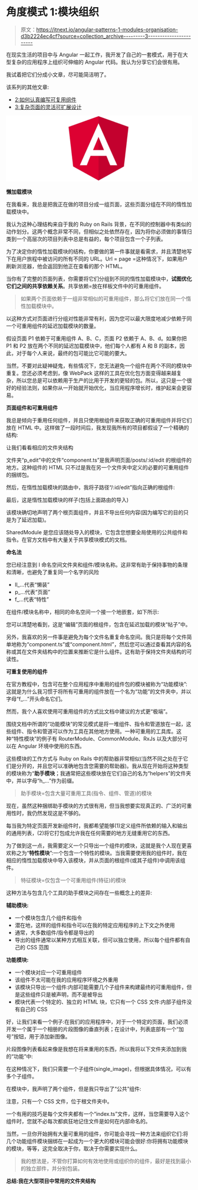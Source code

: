 # 角度模式 1:模块组织

> 原文：<https://itnext.io/angular-patterns-1-modules-organisation-d3b2224ec4cf?source=collection_archive---------3----------------------->

在现实生活的项目中与 Angular 一起工作，我开发了自己的一套模式，用于在大型复杂的应用程序上组织可伸缩的 Angular 代码。我认为分享它们会很有用。

我试着把它们分成小文章，尽可能简洁明了。

该系列的其他文章:

*   [2:如何认真编写可复用组件](/angular-patterns-2-how-to-write-seriously-reusable-components-96be16568abc)
*   [3:复杂页面的灵活可扩展设计](https://medium.com/@adrdilauro/angular-patterns-3-flexible-and-scalable-design-of-complex-pages-c35f327ac50)

![](img/cde381e283f13a4d1934f12fc6e58113.png)

**懒加载模块**

在我看来，我总是把我正在做的项目分成一组页面，这些页面分组在不同的惰性加载模块中。

我认为这种心理结构来自于我的 Ruby on Rails 背景，在不同的控制器中有类似的动作划分。这两个概念非常不同，但相似之处依然存在，因为将你必须做的事情归类到一个高层次的项目列表中总是有益的，每个项目包含一个子列表。

为了决定你的惰性加载模块的结构，你要做的第一件事就是看需求，并且清楚地写下在用户旅程中被访问的所有不同的 URL。Url = page =这种情况下，如果用户刷新浏览器，他会返回到他正在查看的那个 HTML。

当你有了完整的页面列表，你需要将它们分组到不同的惰性加载模块中，**试图优化它们之间的共享依赖关系**。共享依赖=放在样板文件中的可重用组件。

> 如果两个页面依赖于一组非常相似的可重用组件，那么将它们放在同一个惰性加载模块中。

以这种方式对页面进行分组对性能非常有利，因为您可以最大限度地减少依赖于同一个可重用组件的延迟加载模块的数量。

假设页面 P1 依赖于可重用组件 A、B、C，页面 P2 依赖于 A、B、d。如果你把 P1 和 P2 放在两个不同的延迟加载模块中，他们每个人都有 A 和 B 的副本，因此，对于每个人来说，最终的包可能比它可能的要大。

当然，不要对此疑神疑鬼，有些情况下，您无法避免一个组件在两个不同的模块中重复。您还必须考虑到，像 WebPack 这样的工具在优化包方面变得越来越复杂，所以您总是可以依赖用于生产的比用于开发的更轻的包。所以，这只是一个很好的经验法则，如果你从一开始就开始优化，当应用程序增长时，维护起来会更容易。

**页面组件和可重用组件**

我总是倾向于重用任何组件，并且只使用根组件来获取正确的可重用组件并将它们放在 HTML 中。这样做了一段时间后，我发现我所有的项目都假设了一个精确的结构:

让我们看看相应的文件夹结构

文件夹“p_edit”中的文件“component.ts”是我声明页面/posts/:id/edit 的根组件的地方。这种组件的 HTML 只不过是我在另一个文件夹中定义的必要的可重用组件的捆绑包。

然后，在惰性加载模块的路由中，我将子路径“/:id/edit”指向正确的根组件:

最后，这是惰性加载模块的样子(包括上面路由的导入)

该模块确切地声明了两个根页面组件，并且不导出任何内容(因为编写它的目的只是为了延迟加载)。

SharedModule 是您应该随处导入的模块，它包含您想要全局使用的公共组件和指令。在官方文档中有大量关于共享模块模式的文档。

**命名法**

您已经注意到 I 命名空间文件夹和组件/模块名称。这非常有助于保持事物的条理和清晰，也避免了重复同一个名字的风险

*   ll_…代表“懒装”
*   p_…代表“页面”
*   f_…代表“特性”

在组件/模块名称中，相同的命名空间一个接一个地嵌套，如下所示:

您可以清楚地看到，这是“编辑”页面的根组件，包含在延迟加载的模块“帖子”中。

另外，我喜欢的另一件事是避免为每个文件名重复命名空间。我只是将每个文件简单地称为“component.ts”或“component.html”，然后您可以通过查看其内容的名称或其在文件夹结构中的位置来推断它是什么组件。这有助于保持文件夹结构的可读性。

**可重复使用的组件**

在官方教程中，包含可在整个应用程序中重用的组件包的模块被称为“功能模块”:这就是为什么我习惯于将所有可重用的组件放在一个名为“功能”的文件夹中，并以字母“f_…”开头命名它们。

然而，我个人喜欢使用可重用组件的方式比文档中建议的方式更“极端”。

围绕文档中所谓的“功能模块”的常见模式是将一堆组件、指令和管道放在一起，这些组件、指令和管道可以作为工具在其他地方使用。一种可重用的工具库。这种“特性模块”的例子有 RouterModule、CommonModule、RxJs 以及大部分可以在 Angular 环境中使用的东西。

这些模块的工作方式与 Ruby on Rails 中的帮助器非常相似(当然不同之处在于它们是分开的，并且您可以准确地包含您需要的帮助器)。我从现在开始将这种类型的模块称为“**助手模块**；我通常把这些模块放在它们自己的名为“helpers”的文件夹中，并以字母“h_…”作为前缀。

> 助手模块=包含大量可重用工具(指令、组件、管道)的模块

现在，虽然这种捆绑助手模块的方式很有用，但当我想要实现真正的、广泛的可重用性时，我仍然发现这是不够的。

每当我为特定页面开发新组件时，我都希望能够(1)定义组件所依赖的输入和输出的通用列表，(2)将它打包成允许我在任何需要的地方无缝重用它的东西。

为了做到这一点，我需要定义一个只导出一个组件的模块，这就是我个人现在更喜欢称之为“**特性模块**”:一个包含一个特性的模块。当我需要使用我的组件时，我在相应的惰性加载模块中导入该模块，并从页面的根组件(或其子组件)中调用该组件。

> 特征模块=仅包含一个可重用组件(特征)的模块

这种方法与包含几个工具的助手模块之间存在一些概念上的差异:

**辅助模块:**

*   一个模块包含几个组件和指令
*   潜在地，这样的组件和指令可以在我的特定应用程序的上下文之外使用
*   通常，大多数组件/指令都是导出的
*   导出的组件通常以某种方式相互关联，但可以独立使用，所以每个组件都有自己的 CSS 范围

**功能模块:**

*   一个模块对应一个可重用组件
*   该组件不太可能在我的应用程序环境之外重用
*   该模块只导出一个组件:内部可能需要几个子组件来构建最终的可重用组件，但是这些组件只是被声明，而不是被导出
*   模块代表一个特定的、独立的 HTML 块，它只有一个 CSS 文件:内部子组件没有自己的 CSS

好，让我们来看一个例子:在我们的应用程序中，对于一个特定的页面，我们必须开发一个属于一个相册的片段图像的垂直列表；在设计中，列表底部有一个“加号”按钮，用于添加新图像。

片段图像列表看起来像是我想在将来重用的东西，所以我将以下文件夹添加到我的“功能”中:

在这种情况下，我们只需要一个子组件(single_image)，但根据具体情况，可以有多个子组件。

在模块中，我声明了两个组件，但是我只导出了“公共”组件:

注意，只有一个 CSS 文件，位于根文件夹中。

一个有用的技巧是每个文件夹都有一个“index.ts”文件，这样，当您需要导入这个组件时，您就不必每次都疯狂地记住文件是如何在内部命名的。

当然，一旦你开始拥有大量可重用的组件，你可能会寻找一种方法来组织它们:将几个功能组件模块捆绑在一起成为一个更大的模块可能会很好:你将拥有功能模块的模块，等等，这完全取决于你，取决于你需要实现什么。

> 我的想法是，不管你打算如何有效地使用或组织你的组件，最好是找到最小的独立部件，并分别包装。

**总结:我在大型项目中常用的文件夹结构**